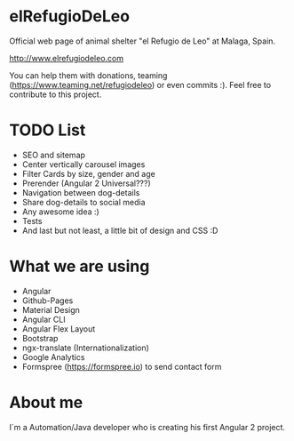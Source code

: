 elRefugioDeLeo
===============
Official web page of animal shelter "el Refugio de Leo" at Malaga, Spain.

http://www.elrefugiodeleo.com

You can help them with donations, teaming (https://www.teaming.net/refugiodeleo) or even commits :). Feel free to contribute to this project.

TODO List
===============
- SEO and sitemap
- Center vertically carousel images
- Filter Cards by size, gender and age
- Prerender (Angular 2 Universal???)
- Navigation between dog-details
- Share dog-details to social media
- Any awesome idea :)
- Tests
- And last but not least, a little bit of design and CSS :D

What we are using
=================
- Angular
- Github-Pages
- Material Design
- Angular CLI
- Angular Flex Layout
- Bootstrap
- ngx-translate (Internationalization)
- Google Analytics
- Formspree (https://formspree.io) to send contact form

About me
===============
I´m a Automation/Java developer who is creating his first Angular 2 project.